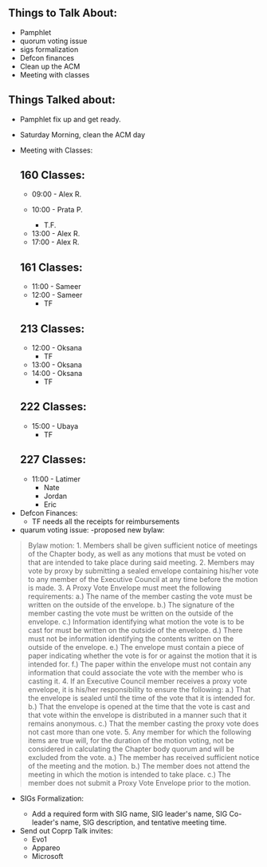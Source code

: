<h2>Things to Talk About:</h2>

<ul>
<li>Pamphlet</li>
<li>quorum voting issue</li>
<li>sigs formalization</li>
<li>Defcon finances</li>
<li>Clean up the ACM</li>
<li>Meeting with classes</li>
</ul>

<h2>Things Talked about:</h2>

<ul>
<li>Pamphlet fix up and get ready.</p></li>
<li><p>Saturday Morning, clean the ACM day</p></li>
<li><p>Meeting with Classes:

<h2>160 Classes:</h2>

<ul>
<li>09:00 - Alex R.</p></li>
<li><p>10:00 - Prata P.

<ul>
<li>T.F.</li>
</ul></li>
<li>13:00 - Alex R.</li>
<li>17:00 - Alex R.</li>
</ul>

<h2>161 Classes:</h2>

<ul>
<li>11:00 - Sameer</li>
<li>12:00 - Sameer

<ul>
<li>TF</li>
</ul></li>
</ul>

<h2>213 Classes:</h2>

<ul>
<li>12:00 - Oksana

<ul>
<li>TF</li>
</ul></li>
<li>13:00 - Oksana</li>
<li>14:00 - Oksana

<ul>
<li>TF</li>
</ul></li>
</ul>

<h2>222 Classes:</h2>

<ul>
<li>15:00 - Ubaya

<ul>
<li>TF</li>
</ul></li>
</ul>

<h2>227 Classes:</h2>

<ul>
<li>11:00 - Latimer

<ul>
<li>Nate</li>
<li>Jordan</li>
<li>Eric</li>
</ul></li>
</ul></li>
<li>Defcon Finances:

<ul>
<li>TF needs all the receipts for reimbursements</li>
</ul></li>
<li>quarum voting issue:
-proposed new bylaw:</p></li>
</ul>

<blockquote>Bylaw motion:
1. Members shall be given sufficient notice of meetings of the Chapter body, as well as any motions that must be voted on that are intended to take place during said meeting.
2. Members may vote by proxy by submitting a sealed envelope containing his/her vote to any member of the Executive Council at any time before the motion is made.
3. A Proxy Vote Envelope must meet the following requirements:
a.) The name of the member casting the vote must be written on the outside of the envelope.
b.) The signature of the member casting the vote must be written on the outside of the envelope.
c.) Information identifying what motion the vote is to be cast for must be written on the outside of the envelope.
d.) There must not be information identifying the contents written on the outside of the envelope.
e.) The envelope must contain a piece of paper indicating whether the vote is for or against the motion that it is intended for.
f.) The paper within the envelope must not contain any information that could associate the vote with the member who is casting it.
4. If an Executive Council member receives a proxy vote envelope, it is his/her responsibility to ensure the following:
a.) That the envelope is sealed until the time of the vote that it is intended for.
b.) That the envelope is opened at the time that the vote is cast and that vote within the envelope is distributed in a manner such that it remains anonymous.
c.) That the member casting the proxy vote does not cast more than one vote.
5. Any member for which the following items are true will, for the duration of the motion voting, not be considered in calculating the Chapter body quorum and will be excluded from the vote.
a.) The member has received sufficient notice of the meeting and the motion.
b.) The member does not attend the meeting in which the motion is intended to take place.
c.) The member does not submit a Proxy Vote Envelope prior to the motion.</blockquote>

<ul>
<li><p>SIGs Formalization:

<ul>
<li>Add a required form with SIG name, SIG leader's name, SIG Co-leader's name, SIG description, and tentative meeting time.</li>
</ul></li>
<li>Send out Coprp Talk invites:

<ul>
<li>Evo1 </li>
<li>Appareo</li>
<li>Microsoft</li>
</ul></li>
</ul>